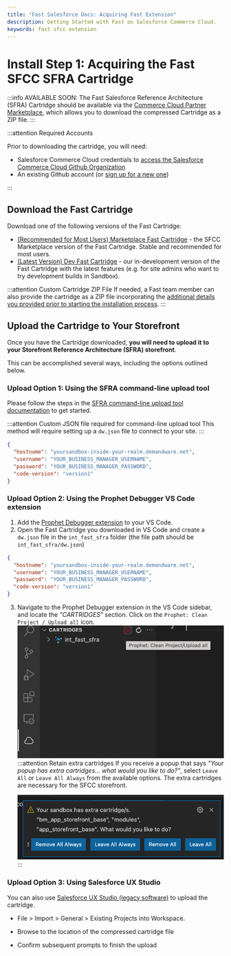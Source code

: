 ```yaml
---
title: "Fast Salesforce Docs: Acquiring Fast Extension"
description: Getting Started with Fast on Salesforce Commerce Cloud.
keywords: fast sfcc extension
---
```


# Install Step 1: Acquiring the Fast SFCC SFRA Cartridge

:::info AVAILABLE SOON:
The Fast Salesforce Reference Architecture (SFRA) Cartridge should be available via the [Commerce Cloud Partner Marketplace](https://www.salesforce.com/products/commerce-cloud/partner-marketplace/), which allows you to download the compressed Cartridge as a ZIP file.
:::

:::attention Required Accounts

Prior to downloading the cartridge, you will need:

- Salesforce Commerce Cloud credentials to [access the Salesforce Commerce Cloud Github Organization](https://github.com/orgs/SalesforceCommerceCloud/sso/sign_up)
- An existing Github account (or [sign up for a new one](http://github.com/join))

:::

## Download the Fast Cartridge

Download one of the following versions of the Fast Cartridge:

- [(Recommended for Most Users) Marketplace Fast Cartridge](https://github.com/SalesforceCommerceCloud/link_fastcheckout) - the SFCC Marketplace version of the Fast Cartridge. Stable and recommended for most users.
- [(Latest Version) Dev Fast Cartridge](https://github.com/fast-af/sfcc-integration/) - our in-development version of the Fast Cartridge with the latest features (e.g. for site admins who want to try development builds in Sandbox).

:::attention Custom Cartridge ZIP File
If needed, a Fast team member can also provide the cartridge as a ZIP file incorporating the [additional details you provided prior to starting the installation process](../pre-install/requirements.md).
:::

## Upload the Cartridge to Your Storefront

Once you have the Cartridge downloaded, **you will need to upload it to your Storefront Reference Architecture (SFRA) storefront**.

This can be accomplished several ways, including the options outlined below.

### Upload Option 1: Using the SFRA command-line upload tool

Please follow the steps in the [SFRA command-line upload tool documentation](https://documentation.b2c.commercecloud.salesforce.com/DOC1/topic/com.demandware.dochelp/content/b2c_commerce/topics/sfra/b2c_adding_custom_cartridges.html) to get started.

:::attention Custom JSON file required for command-line upload tool
This method will require setting up a `dw.json` file to connect to your site.
:::

```json dw.json for SFRA command-line upload tool
{
  "hostname": "yoursandbox-inside-your-realm.demandware.net",
  "username": "YOUR_BUSINESS_MANAGER_USERNAME",
  "password": "YOUR_BUSINESS_MANAGER_PASSWORD",
  "code-version": "version1"
}
```

### Upload Option 2: Using the Prophet Debugger VS Code extension

1. Add the [Prophet Debugger extension](https://marketplace.visualstudio.com/items?itemName=SqrTT.prophet) to your VS Code.
2. Open the Fast Cartridge you downloaded in VS Code and create a `dw.json` file in the `int_fast_sfra` folder (the file path should be `int_fast_sfra/dw.json`)

```json dw.json for Prophet Debugger extension
{
  "hostname": "yoursandbox-inside-your-realm.demandware.net",
  "username": "YOUR_BUSINESS_MANAGER_USERNAME",
  "password": "YOUR_BUSINESS_MANAGER_PASSWORD",
  "code-version": "version1"
}
```

3. Navigate to the Prophet Debugger extension in the VS Code sidebar, and locate the _"CARTRIDGES"_ section. Click on the `Prophet: Clean Project / Upload all` icon.
   ![Prophet Upload Cartridges](./images/prophet_upload.png)
   :::attention Retain extra cartridges
   If you receive a popup that says _"Your popup has extra cartridges... what would you like to do?"_, select `Leave All` or `Leave All Always` from the available options. The extra cartridges are necessary for the SFCC storefront.

   ![Prophet Leave All Popup](./images/prophet_leave_all.png)
   :::

### Upload Option 3: Using Salesforce UX Studio

You can also use [Salesforce UX Studio (legacy software)](https://documentation.b2c.commercecloud.salesforce.com/DOC1/topic/com.demandware.dochelp/LegacyDevDoc/UploadCartridges.html) to upload the cartridge.

- File > Import > General > Existing Projects into Workspace.

- Browse to the location of the compressed cartridge file

- Confirm subsequent prompts to finish the upload
